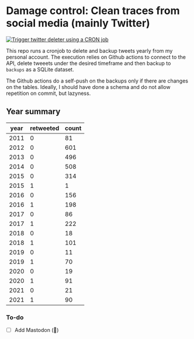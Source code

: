 # Damage control: Clean traces from social media (mainly Twitter)

[![Trigger twitter deleter using a CRON
job](https://github.com/ivanhigueram/damage_control/actions/workflows/scheduled-build.yml/badge.svg)](https://github.com/ivanhigueram/damage_control/actions/workflows/scheduled-build.yml)

This repo runs a cronjob to delete and backup tweets yearly from my personal
account. The execution relies on Github actions to connect to the API, delete
tweeets under the desired timeframe and then backup to `backups` as a SQLite
dataset. 

The Github actions do a self-push on the backups only if there are changes on
the tables. Ideally, I should have done a schema and do not allow repetition on
commit, but lazyness. 

## Year summary
<!-- MARKDOWN-AUTO-DOCS:START (JSON_TO_HTML_TABLE:src=./backups/year_groupby.json) -->
<table class="JSON-TO-HTML-TABLE"><thead><tr><th class="year-th">year</th><th class="retweeted-th">retweeted</th><th class="count-th">count</th></tr></thead><tbody ><tr ><td class="year-td td_num">2011</td><td class="retweeted-td td_num">0</td><td class="count-td td_num">81</td></tr>
<tr ><td class="year-td td_num">2012</td><td class="retweeted-td td_num">0</td><td class="count-td td_num">601</td></tr>
<tr ><td class="year-td td_num">2013</td><td class="retweeted-td td_num">0</td><td class="count-td td_num">496</td></tr>
<tr ><td class="year-td td_num">2014</td><td class="retweeted-td td_num">0</td><td class="count-td td_num">508</td></tr>
<tr ><td class="year-td td_num">2015</td><td class="retweeted-td td_num">0</td><td class="count-td td_num">314</td></tr>
<tr ><td class="year-td td_num">2015</td><td class="retweeted-td td_num">1</td><td class="count-td td_num">1</td></tr>
<tr ><td class="year-td td_num">2016</td><td class="retweeted-td td_num">0</td><td class="count-td td_num">156</td></tr>
<tr ><td class="year-td td_num">2016</td><td class="retweeted-td td_num">1</td><td class="count-td td_num">198</td></tr>
<tr ><td class="year-td td_num">2017</td><td class="retweeted-td td_num">0</td><td class="count-td td_num">86</td></tr>
<tr ><td class="year-td td_num">2017</td><td class="retweeted-td td_num">1</td><td class="count-td td_num">222</td></tr>
<tr ><td class="year-td td_num">2018</td><td class="retweeted-td td_num">0</td><td class="count-td td_num">18</td></tr>
<tr ><td class="year-td td_num">2018</td><td class="retweeted-td td_num">1</td><td class="count-td td_num">101</td></tr>
<tr ><td class="year-td td_num">2019</td><td class="retweeted-td td_num">0</td><td class="count-td td_num">11</td></tr>
<tr ><td class="year-td td_num">2019</td><td class="retweeted-td td_num">1</td><td class="count-td td_num">70</td></tr>
<tr ><td class="year-td td_num">2020</td><td class="retweeted-td td_num">0</td><td class="count-td td_num">19</td></tr>
<tr ><td class="year-td td_num">2020</td><td class="retweeted-td td_num">1</td><td class="count-td td_num">91</td></tr>
<tr ><td class="year-td td_num">2021</td><td class="retweeted-td td_num">0</td><td class="count-td td_num">21</td></tr>
<tr ><td class="year-td td_num">2021</td><td class="retweeted-td td_num">1</td><td class="count-td td_num">90</td></tr></tbody></table>
<!-- MARKDOWN-AUTO-DOCS:END -->

### To-do
 - [ ] Add Mastodon (:elephant:)
